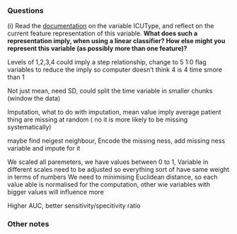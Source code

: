 ### Questions

(i) Read the [documentation](https://physionet.org/challenge/2012//#weight) on the variable ICUType, and reflect on the current feature representation of this variable. **What does such a representation imply, when using a linear classifier? How else might you represent this variable (as possibly more than one feature)?**

Levels of 1,2,3,4 could imply a step relationship, change to 5 1:0 flag variables to reduce the imply so computer doesn’t think 4 is 4 time smore than 1 

Not just mean, need SD, could split the time variable in smaller chunks (window the data)

Imputation, what to do with imputation, mean value imply average patient thing are missing at random ( no it is more likely to be missing systematically)

maybe find neigest neighbour,
Encode the missing ness, add missing ness variable and impute for it

We scaled all paremeters, we have values between 0 to 1, 
Variable in different scales need to be adjusted so everything sort of have same weight in terms of numbers
We need to minimising Euclidean distance, so each value able is normalised for the computation, other wie variables with bigger values will influence more 

Higher AUC, better sensitivity/specitivity ratio

### Other notes
